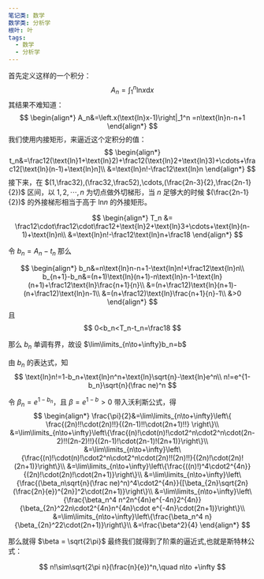 ```yaml
---
笔记类: 数学
数学类: 分析学
根叶: 叶
tags:
  - 数学
  - 分析学
---
```


首先定义这样的一个积分：
$$
A_n=\int_1^n\text{ln}x\text{d}x
$$
其结果不难知道：
$$
\begin{align*}
    A_n&=\left.x(\text{ln}x-1)\right|_1^n
    =n\text{ln}n-n+1
\end{align*}
$$
我们使用内接矩形，来逼近这个定积分的值：
$$
\begin{align*}
    t_n&=\frac12(\text{ln}1+\text{ln}2)+\frac12(\text{ln}2+\text{ln}3)+\cdots+\frac12[\text{ln}(n-1)+\text{ln}n]\\
    &=\text{ln}n!-\frac12\text{ln}n
\end{align*}
$$
接下来，在 $(1,\frac32),(\frac32,\frac52),\cdots,(\frac{2n-3}{2},\frac{2n-1}{2})$ 区间，以 $1,2,\cdots,n$ 为切点做外切梯形，当 $n$ 足够大的时候 $(\frac{2n-1}{2})$ 的外接梯形相当于高于 $\text{ln}n$ 的外接矩形。

$$
\begin{align*}
    T_n &= \frac12\cdot\frac12\cdot\frac12+\text{ln}2+\text{ln}3+\cdots+\text{ln}(n-1)+\text{ln}n\\
    &=\text{ln}n!-\frac12\text{ln}n+\frac18
\end{align*}
$$

令 $b_n=A_n-t_n$
那么

$$
\begin{align*}
    b_n&=n\text{ln}n-n+1-\text{ln}n!+\frac12\text{ln}n\\
    b_{n+1}-b_n&=(n+1)\text{ln}(n+1)-n\text{ln}n-1-\text{ln}(n+1)+\frac12\text{ln}\frac{n+1}{n}\\
    &=(n+\frac12)\text{ln}(n+1)-(n+\frac12)\text{ln}n-1\\
    &=(n+\frac12)\text{ln}\frac{n+1}{n}-1\\
    &>0
\end{align*}
$$
且 
$$
0<b_n<T_n-t_n=\frac18
$$

那么 $b_n$ 单调有界，故设 $\lim\limits_{n\to+\infty}b_n=b$

由 $b_n$ 的表达式，知
$$
\text{ln}n!=1-b_n+\text{ln}n^n+\text{ln}\sqrt{n}-\text{ln}e^n\\
n!=e^{1-b_n}\sqrt{n}(\frac ne)^n
$$

令 $\beta_n=e^{1-b_n}$，且 $\beta = e^{1-b}>0$
带入沃利斯公式，得
$$
\begin{align*}
    \frac{\pi}{2}&=\lim\limits_{n\to+\infty}\left\{
    \frac{(2n)!!\cdot(2n)!!}{(2n-1)!!\cdot(2n+1)!!}
    \right\}\\
    &=\lim\limits_{n\to+\infty}\left\{\frac{(n)!\cdot(n)!\cdot2^n\cdot2^n\cdot(2n-2)!!(2n-2)!!}{(2n-1)!\cdot(2n-1)!(2n+1)}\right\}\\
    &=\lim\limits_{n\to+\infty}\left\{\frac{(n)!\cdot(n)!\cdot2^n\cdot2^n\cdot(2n)!!(2n)!!}{(2n)!\cdot(2n)!(2n+1)}\right\}\\
    &=\lim\limits_{n\to+\infty}\left\{\frac{((n)!)^4\cdot2^{4n}}{(2n)!\cdot(2n)!\cdot(2n+1)}\right\}\\
    &=\lim\limits_{n\to+\infty}\left\{\frac{(\beta_n\sqrt{n}(\frac ne)^n)^4\cdot2^{4n}}{[\beta_{2n}\sqrt{2n}(\frac{2n}{e})^{2n}]^2\cdot(2n+1)}\right\}\\
    &=\lim\limits_{n\to+\infty}\left\{\frac{\beta_n^4 n^2n^{4n}e^{-4n}2^{4n}}{\beta_{2n}^22n\cdot2^{4n}n^{4n}\cdot e^{-4n}\cdot(2n+1)}\right\}\\
    &=\lim\limits_{n\to+\infty}\left\{\frac{\beta_n^4 n}{\beta_{2n}^22\cdot(2n+1)}\right\}\\
    &=\frac{\beta^2}{4}
\end{align*}
$$

那么就得 $\beta = \sqrt{2\pi}$
最终我们就得到了阶乘的逼近式,也就是斯特林公式：

$$
n!\sim\sqrt{2\pi n}(\frac{n}{e})^n,\quad n\to +\infty
$$





